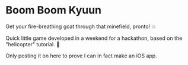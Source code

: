 # Boom Boom Kyuun

Get your fire-breathing goat through that minefield, pronto! 💥

Quick little game developed in a weekend for a hackathon, based on the "helicopter" tutorial. 🚁

Only posting it on here to prove I can in fact make an iOS app.
